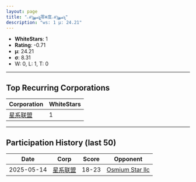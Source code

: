 ```yaml
---
layout: page
title: "ℳৡﺴﻬ͍ৡৢ零☬度ℳৡﺴﻬ͍ৡ"
description: "ws: 1 μ: 24.21"
---
```

- **WhiteStars**: 1
- **Rating**: -0.71
- **μ**: 24.21  
- **σ**: 8.31
- W: 0, L: 1, T: 0

---

## Top Recurring Corporations

| Corporation | WhiteStars |
| --- | --- |
| [星系联盟](https://ws.tsl.rocks/corp/701707befdc5df7661af18b4d249ef83b62ca47ad90084d24cfb776112ee4a36/) | 1 |

---

## Participation History (last 50)

| Date | Corp | Score | Opponent |
| --- | --- | --- | --- |
| 2025-05-14 | [星系联盟](https://ws.tsl.rocks/corp/701707befdc5df7661af18b4d249ef83b62ca47ad90084d24cfb776112ee4a36/) | 18-23 | [Osmium Star llc](https://ws.tsl.rocks/corp/edd3ac94ea8ee1cf441e904ff29c48c21fa5db83af6eb5a6e83ae236b3872b22/) |